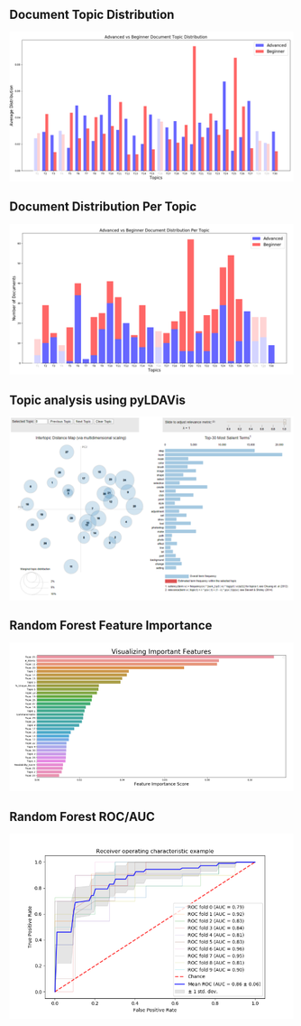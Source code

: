 ## Document Topic Distribution 
![](document_topic_distribution.PNG?raw=true)

## Document Distribution Per Topic
![](document_distribution_per_topic.PNG?raw=true)

## Topic analysis using pyLDAVis
![](malletLDA_30topics_V1.png?raw=true)

## Random Forest Feature Importance
![](feature_importance.PNG?raw=true)

## Random Forest ROC/AUC
![](random_forest_roc.png?raw=true)
